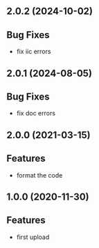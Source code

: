 ## 2.0.2 (2024-10-02)

## Bug Fixes

- fix iic errors

## 2.0.1 (2024-08-05)

## Bug Fixes

- fix doc errors

## 2.0.0 (2021-03-15)

## Features

- format the code

## 1.0.0 (2020-11-30)

## Features

- first upload

